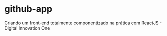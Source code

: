 # github-app
Criando um front-end totalmente componentizado na prática com ReactJS - Digital Innovation One

